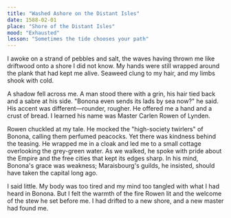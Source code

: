 ```yaml
---
title: "Washed Ashore on the Distant Isles"  
date: 1588-02-01  
place: "Shore of the Distant Isles"  
mood: "Exhausted"  
lesson: "Sometimes the tide chooses your path"  
---  
```

  
I awoke on a strand of pebbles and salt, the waves having thrown me like driftwood onto a shore I did not know. My hands were still wrapped around the plank that had kept me alive. Seaweed clung to my hair, and my limbs shook with cold.  
  
A shadow fell across me. A man stood there with a grin, his hair tied back and a sabre at his side. "Bonona even sends its lads by sea now?" he said. His accent was different—rounder, rougher. He offered me a hand and a crust of bread. I learned his name was Master Carlen Rowen of Lynden.  
  
Rowen chuckled at my tale. He mocked the "high-society twirlers" of Bonona, calling them perfumed peacocks. Yet there was kindness behind the teasing. He wrapped me in a cloak and led me to a small cottage overlooking the grey-green water. As we walked, he spoke with pride about the Empire and the free cities that kept its edges sharp. In his mind, Bonona's grace was weakness; Maraisbourg's guilds, he insisted, should have taken the capital long ago.  
  
I said little. My body was too tired and my mind too tangled with what I had heard in Bonona. But I felt the warmth of the fire Rowen lit and the welcome of the stew he set before me. I had drifted to a new shore, and a new master had found me.

